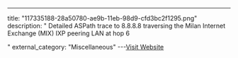 ---
title: "117335188-28a50780-ae9b-11eb-98d9-cfd3bc2f1295.png"
description: "
Detailed ASPath trace to 8.8.8.8 traversing the Milan Internet Exchange (MIX) IXP peering LAN at hop 6

"
external_category: "Miscellaneous"
---[Visit Website](https://user-images.githubusercontent.com/24555810/117335188-28a50780-ae9b-11eb-98d9-cfd3bc2f1295.png)

